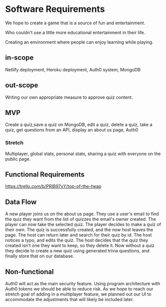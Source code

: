 # Software Requirements

We hope to create a game that is a source of fun and entertainment.

Who couldn't use a little more educational entertainment in their life.

Creating an environment where people can enjoy learning while playing.

## in-scope

Netlify deployment, Heroku deployment, Auth0 system, MongoDB

## out-scope

Writing our own appropriate measure to approve quiz content.

## MVP

Create a quiz,save a quiz on MongoDB, edit a quiz, delete a quiz, take a quiz, get questions from an API, display an about us page, Auth0

### Stretch

Multiplayer, global stats, personal stats, sharing a quiz with everyone on the public page.

## Functional Requirements
https://trello.com/b/PRIB97xY/top-of-the-heap

## Data Flow

A new player joins us on the about us page. They use a user's email to find the quiz they want from the list of quizzes the email's owner created. The player can now take the selected quiz. The player decides to make a quiz of their own. The quiz is successfully created, and the now host leaves the page. The host can return later and search for their quiz by id. The host notices a typo, and edits the quiz. The host decides that the quiz they created isn't one they want to keep, so they delete it. Now without a quiz they decide to create a new quiz using generated trivia questions, and finally store that on our database.

## Non-functional

Auth0 will act as the main security feature. Using program architecture with Auth0 tokens we should be able to reduce risk. As we hope to reach our stretch goal of adding in a multiplayer feature, we planned out our UI to accommodate the adjustments that will likely be included later.
